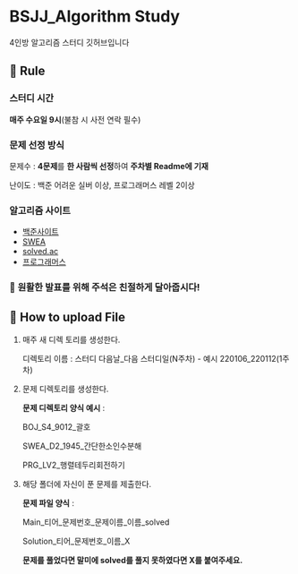 # BSJJ_Algorithm Study  

4인방 알고리즘 스터디 깃허브입니다



📝 Rule
---



### 스터디 시간   

**매주 수요일 9시**(불참 시 사전 연락 필수)



### 문제 선정 방식    

문제수 : **4문제**를 **한 사람씩 선정**하여 **주차별 Readme에 기재**

난이도 : 백준 어려운 실버 이상, 프로그래머스 레벨 2이상



### 알고리즘 사이트    

* [백준사이트](https://www.acmicpc.net/)
* [SWEA](https://swexpertacademy.com/main/main.do)
* [solved.ac](https://solved.ac/)
* [프로그래머스](https://programmers.co.kr/learn/challenges?tab=all_challenges)   



###  📌 **원활한 발표를 위해 주석은 친절하게 달아줍시다!**



## 💾 How to upload File
1. 매주 새 디렉 토리를 생성한다. 

   디렉토리 이름 : 스터디 다음날_다음 스터디일(N주차) - 예시 220106_220112(1주차) 

   

2. 문제 디렉토리를 생성한다.

   **문제 디렉토리 양식 예시** :

   BOJ_S4_9012_괄호

   SWEA_D2_1945_간단한소인수분해

   PRG_LV2_행렬테두리회전하기

   

3. 해당 폴더에 자신이 푼 문제를 제출한다.

   **문제 파일 양식** : 

   Main_티어_문제번호_문제이름_이름_solved

   Solution_티어_문제번호_이름_X

   **문제를 풀었다면 말미에 solved를 풀지 못하였다면 X를 붙여주세요.**

